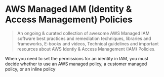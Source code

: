 # AWS Managed IAM (Identity & Access Management) Policies

> An ongoing & curated collection of awesome AWS Managed IAM software best practices and remediation techniques, libraries and frameworks, E-books and videos, Technical guidelines and important resources about AWS Identiy & Access Management (IAM) Policies.



When you need to set the permissions for an identity in IAM, you must decide whether to use an AWS managed policy, a customer managed policy, or an inline policy

